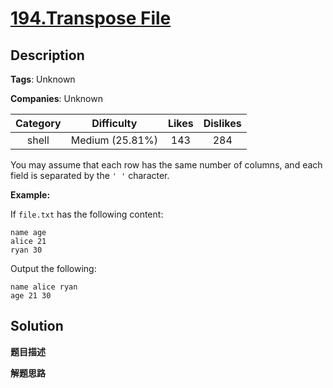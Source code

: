 # [194.Transpose File](https://leetcode.com/problems/transpose-file/description/)

## Description

**Tags**: Unknown

**Companies**: Unknown

| Category | Difficulty | Likes | Dislikes |
| :------: | :--------: | :---: | :------: |
| shell | Medium (25.81%) | 143 | 284 |


<p>You may assume that each row has the same number of columns, and each field is separated by the <code>&#39; &#39;</code> character.</p>
<p><strong class="example">Example:</strong></p>
<p>If <code>file.txt</code> has the following content:</p>
<pre><code>name age
alice 21
ryan 30</code></pre>
<p>Output the following:</p>
<pre><code>name alice ryan
age 21 30</code></pre>

## Solution

**题目描述**



**解题思路**



